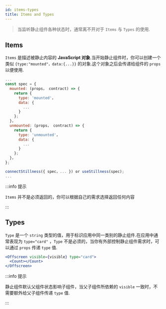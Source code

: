 ```yaml
---
id: items-types
title: Items and Types
---
```


> 当监听静止组件各种状态时，通常离不开对于 `Items` 与 `Types` 的使用.

## Items

`Items` 是描述被静止内容的 **JavaScript 对象**.当开始静止组件时，你可以创建一个类似 `{type:"mounted"，data:{...}}` 的对象.这个对象之后会传递给组件的 `props` 以便使用.

```jsx
...
const spec = {
  mounted: (props， contract) => {
    return {
      type: 'mounted'，
      data: {
        ...
      }
    };
  }，
  unmounted: (props， contract) => {
    return {
      type: 'unmounted'，
      data: {
        ...
      }
    };
  }，
};

connectStillness({ spec，... }) or useStillness(spec);
...
```

:::info 提示

`Items` 并不是必须返回的，你可以根据自己的需求选择返回任何内容

:::

## Types

`Type` 是一个 `string` 类型的值，用于标识应用中同一类别的静止组件.在应用中通常表现为 `type="card"` ，`Type` 不是必须的，当你有外部控制静止组件需求时，可以通过 `props` 传递 `type` 值.

```jsx
<Offscreen visible={visible} type="card">
  <Count></Count>
</Offscreen>
```

:::info 提示

静止组件默认父组件状态影响子组件，当父子组件所依赖的 `visible` 一致时，不需要额外给父子组件传递 `type` 值.

:::